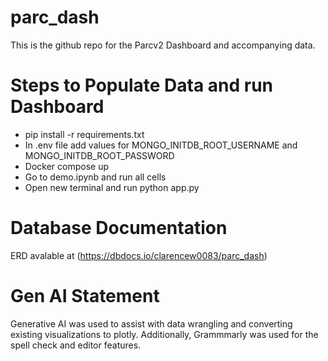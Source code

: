 # parc_dash
This is the github repo for the Parcv2 Dashboard and accompanying data. 

# Steps to Populate Data and run Dashboard 
* pip install -r requirements.txt
* In .env file add values for MONGO_INITDB_ROOT_USERNAME and MONGO_INITDB_ROOT_PASSWORD
* Docker compose up
* Go to demo.ipynb and run all cells
* Open new terminal and run python app.py

# Database Documentation
ERD avalable at (https://dbdocs.io/clarencew0083/parc_dash)

# Gen AI Statement
Generative AI was used to assist with data wrangling and converting existing visualizations to plotly. Additionally, Grammmarly was used for the spell check and editor features.
